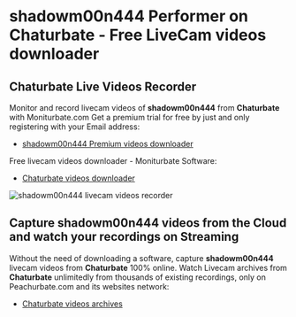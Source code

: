 # shadowm00n444 Performer on Chaturbate - Free LiveCam videos downloader

## Chaturbate Live Videos Recorder

Monitor and record livecam videos of **shadowm00n444** from **Chaturbate** with Moniturbate.com
Get a premium trial for free by just and only registering with your Email address:
* [shadowm00n444 Premium videos downloader](https://moniturbate.com/request-demo-licence-key.html)

Free livecam videos downloader - Moniturbate Software:
* [Chaturbate videos downloader](https://moniturbate.com/moniturbate-download-software.html)

![shadowm00n444 livecam videos recorder](https://peachurnet.com/templates/moniturbate-software.png)


## Capture shadowm00n444 videos from the Cloud and watch your recordings on Streaming

Without the need of downloading a software, capture **shadowm00n444** livecam videos from **Chaturbate** 100% online.
Watch Livecam archives from **Chaturbate** unlimitedly from thousands of existing recordings, only on Peachurbate.com and its websites network:
* [Chaturbate videos archives](https://peachurnet.com/)